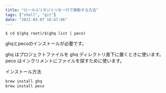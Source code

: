 ```yaml
---
title: "ローカルリポジトリを一行で移動する方法"
tags: ["shell", "git"]
date: "2021-03-07 16:47:06"
---
```


```shell
$ cd $(ghq root)/$(ghq list | peco)
```

ghqとpecoのインストールが必要です。

ghq はプロジェクトファイルを ghq ディレクトリ直下に置くときに使います。
peco はインクリメントにファイルを探すために使います。

インストール方法

```bash
brew install ghq
brew install peco
```

